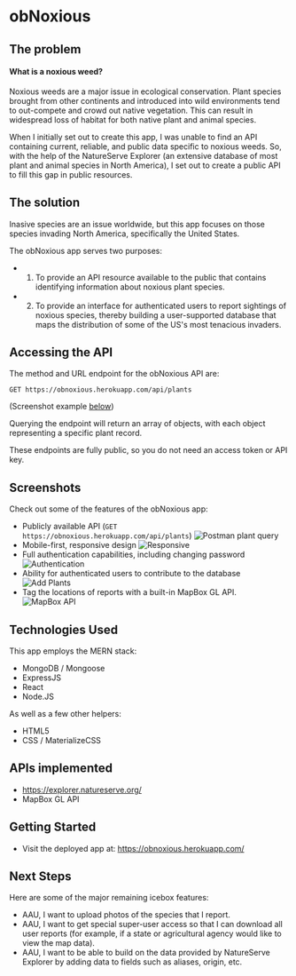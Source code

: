 # obNoxious

## The problem

#### What is a noxious weed? 

Noxious weeds are a major issue in ecological conservation. Plant species brought from other continents and introduced into wild environments tend to out-compete and crowd out native vegetation. This can result in widespread loss of habitat for both native plant and animal species. 

When I initially set out to create this app, I was unable to find an API containing current, reliable, and public data specific to noxious weeds. So, with the help of the NatureServe Explorer (an extensive database of most plant and animal species in North America), I set out to create a public API to fill this gap in public resources. 

## The solution

Inasive species are an issue worldwide, but this app focuses on those species invading North America, specifically the United States. 

The obNoxious app serves two purposes: 

* 1) To provide an API resource available to the public that contains identifying information about noxious plant species. 
* 2) To provide an interface for authenticated users to report sightings of noxious species, thereby building a user-supported database that maps the distribution of some of the US's most tenacious invaders.

## Accessing the API

The method and URL endpoint for the obNoxious API are: 

```
GET https://obnoxious.herokuapp.com/api/plants
```

(Screenshot example [below](#screenshots))

Querying the endpoint will return an array of objects, with each object representing a specific plant record. 

These endpoints are fully public, so you do not need an access token or API key. 

## Screenshots

Check out some of the features of the obNoxious app: 

* Publicly available API (`GET https://obnoxious.herokuapp.com/api/plants`)
![Postman plant query](https://i.imgur.com/I16Ul80.png)
* Mobile-first, responsive design
![Responsive](https://i.imgur.com/Cnut0Rd.png)
* Full authentication capabilities, including changing password
![Authentication](https://i.imgur.com/V3RktZH.png)
* Ability for authenticated users to contribute to the database
![Add Plants](https://i.imgur.com/huWMlvN.png)
* Tag the locations of reports with a built-in MapBox GL API. 
![MapBox API](https://i.imgur.com/8KmG9lW.png)

## Technologies Used

This app employs the MERN stack: 

* MongoDB / Mongoose
* ExpressJS
* React
* Node.JS

As well as a few other helpers: 

* HTML5
* CSS / MaterializeCSS

## APIs implemented 

* https://explorer.natureserve.org/ 
* MapBox GL API

## Getting Started

* Visit the deployed app at: https://obnoxious.herokuapp.com/

## Next Steps 

Here are some of the major remaining icebox features: 

* AAU, I want to upload photos of the species that I report. 
* AAU, I want to get special super-user access so that I can download all user reports (for example, if a state or agricultural agency would like to view the map data).
* AAU, I want to be able to build on the data provided by NatureServe Explorer by adding data to fields such as aliases, origin, etc. 
